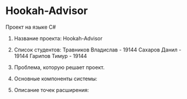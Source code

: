 # Hookah-Advisor
Проект на языке C#

1. Название проекта: Hookah-Advisor
2. Список студентов:
Травников Владислав - 19144
Сахаров Данил - 19144
Гарипов Тимур - 19144
3. Проблема, которую решает проект.

4. Основные компоненты системы:

5. Описание точек расширения:
